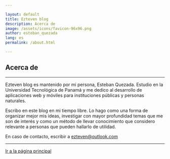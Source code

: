 ```yaml
---

layout: default
title: Ezteven blog
description: Acerca de
image: /assets/icons/favicon-96x96.png
author: esteban_quezada
lang: es
permalink: /about.html

---
```


## Acerca de

---

Ezteven blog es mantenido por mi persona, Esteban Quezada. Estudio en la Universidad Tecnológica de Panamá y me dedico al desarrollo de aplicaciones web y móviles para instituciones públicas y personas naturales.

Escribo en este blog en mi tiempo libre. Lo hago como una forma de organizar mejor mis ideas, investigar con mayor profundidad temas que me son de interés y como un método de llevar conocimiento que considero relevante a personas que pueden hallarlo de utilidad.

En caso de contacto, escribir a [ezteven@outlook.com](mailto:ezteven@outlook.com)

---

<div class="pagination">
<a href="/" class="paginate-btn">Ir a la página principal</a>
</div>